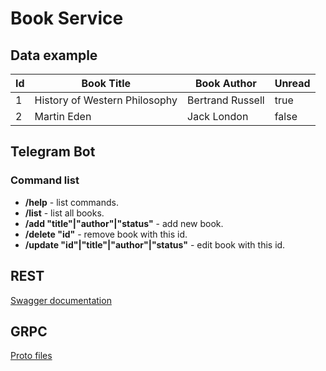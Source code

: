 # Book Service

## Data example

| Id  | Book Title                    | Book Author      | Unread |
| ---- | ---- | ----------- | -----------------------------------|
| 1   | History of Western Philosophy | Bertrand Russell | true   |
| 2   | Martin Eden                   | Jack London      | false  |

## Telegram Bot
### Command list

- **/help** - list commands.
- **/list** - list all books.
- **/add "title"|"author"|"status"** - add new book.
- **/delete "id"** - remove book with this id.
- **/update "id"|"title"|"author"|"status"** - edit book with this id.

## REST
[Swagger documentation](swagger)

## GRPC
[Proto files](api)

